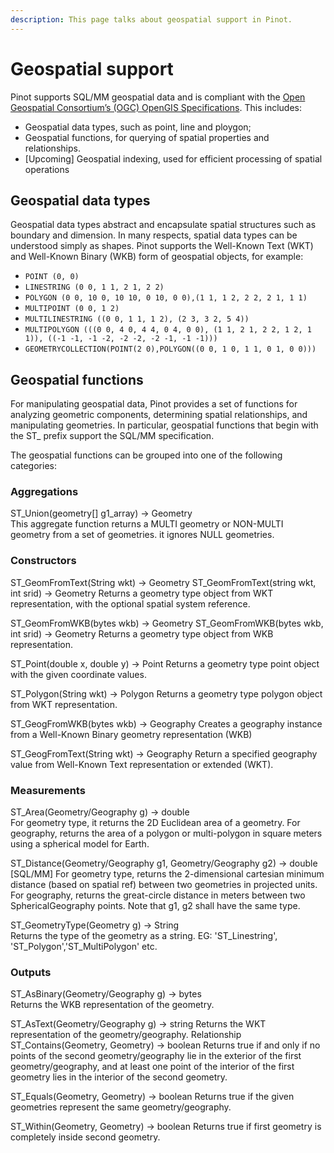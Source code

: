 ```yaml
---
description: This page talks about geospatial support in Pinot.
---
```


# Geospatial support

Pinot supports SQL/MM geospatial data and is compliant with the [Open Geospatial Consortium’s (OGC) OpenGIS Specifications](https://www.ogc.org/standards/sfs/). This includes:
 
 - Geospatial data types, such as point, line and ploygon;
 - Geospatial functions, for querying of spatial properties and relationships.
 - [Upcoming] Geospatial indexing, used for efficient processing of spatial operations

## Geospatial data types

Geospatial data types abstract and encapsulate spatial structures such as boundary and dimension. In many respects, spatial data types can be understood simply as shapes. Pinot supports the Well-Known Text (WKT) and Well-Known Binary (WKB) form of geospatial objects, for example:

- `POINT (0, 0)`
- `LINESTRING (0 0, 1 1, 2 1, 2 2)`
- `POLYGON (0 0, 10 0, 10 10, 0 10, 0 0),(1 1, 1 2, 2 2, 2 1, 1 1)`
- `MULTIPOINT (0 0, 1 2)`
- `MULTILINESTRING ((0 0, 1 1, 1 2), (2 3, 3 2, 5 4))`
- `MULTIPOLYGON (((0 0, 4 0, 4 4, 0 4, 0 0), (1 1, 2 1, 2 2, 1 2, 1 1)), ((-1 -1, -1 -2, -2 -2, -2 -1, -1 -1)))`
- `GEOMETRYCOLLECTION(POINT(2 0),POLYGON((0 0, 1 0, 1 1, 0 1, 0 0)))`

## Geospatial functions

For manipulating geospatial data, Pinot provides a set of functions for analyzing geometric components, determining spatial relationships, and manipulating geometries. In particular, geospatial functions that begin with the ST_ prefix support the SQL/MM specification.

The geospatial functions can be grouped into one of the following categories:

### Aggregations
ST_Union(geometry[] g1_array) → Geometry	
This aggregate function returns a MULTI geometry or NON-MULTI geometry from a set of geometries. it ignores NULL geometries.

### Constructors
ST_GeomFromText(String wkt) → Geometry
ST_GeomFromText(string wkt, int srid) → Geometry
Returns a geometry type object from WKT representation, with the optional spatial system reference.

ST_GeomFromWKB(bytes wkb) → Geometry
ST_GeomFromWKB(bytes wkb, int srid) → Geometry
Returns a geometry type object from WKB representation.

ST_Point(double x, double y) → Point
Returns a geometry type point object with the given coordinate values.

ST_Polygon(String wkt) → Polygon
Returns a geometry type polygon object from WKT representation.

ST_GeogFromWKB(bytes wkb) → Geography
Creates a geography instance from a Well-Known Binary geometry representation (WKB)

ST_GeogFromText(String wkt) → Geography
Return a specified geography value from Well-Known Text representation or extended (WKT).

### Measurements
ST_Area(Geometry/Geography g) → double	
For geometry type, it returns the 2D Euclidean area of a geometry. For geography, returns the area of a polygon or multi-polygon in square meters using a spherical model for Earth.

ST_Distance(Geometry/Geography g1, Geometry/Geography g2) → double	[SQL/MM]
For geometry type, returns the 2-dimensional cartesian minimum distance (based on spatial ref) between two geometries in projected units. For geography, returns the great-circle distance in meters between two SphericalGeography points. Note that g1, g2 shall have the same type.

ST_GeometryType(Geometry g) → String  
Returns the type of the geometry as a string. EG: 'ST_Linestring', 'ST_Polygon','ST_MultiPolygon' etc.

### Outputs
ST_AsBinary(Geometry/Geography g) → bytes	
Returns the WKB representation of the geometry.

ST_AsText(Geometry/Geography g) → string
Returns the WKT representation of the geometry/geography. 
Relationship
ST_Contains(Geometry, Geometry) → boolean
Returns true if and only if no points of the second geometry/geography lie in the exterior of the first geometry/geography, and at least one point of the interior of the first geometry lies in the interior of the second geometry.

ST_Equals(Geometry, Geometry) → boolean
Returns true if the given geometries represent the same geometry/geography.

ST_Within(Geometry, Geometry) → boolean
Returns true if first geometry is completely inside second geometry.


